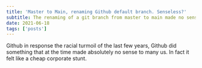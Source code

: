 ```yaml
---
title: 'Master to Main, renaming Github default branch. Senseless?'
subtitle: The renaming of a git branch from master to main made no sense. I did it and I'm not going back
date: 2021-06-18
tags: ['posts']
---
```


Github in response the racial turmoil of the last few years, Github did something that at the time made absolutely no sense to many us. In fact it felt like a cheap corporate stunt.
